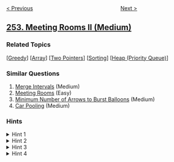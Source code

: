 <!--|This file generated by command(leetcode description); DO NOT EDIT.    |-->
<!--+----------------------------------------------------------------------+-->
<!--|@author    openset <openset.wang@gmail.com>                           |-->
<!--|@link      https://github.com/openset                                 |-->
<!--|@home      https://github.com/openset/leetcode                        |-->
<!--+----------------------------------------------------------------------+-->

[< Previous](../meeting-rooms "Meeting Rooms")
　　　　　　　　　　　　　　　　
[Next >](../factor-combinations "Factor Combinations")

## [253. Meeting Rooms II (Medium)](https://leetcode.com/problems/meeting-rooms-ii "会议室 II")



### Related Topics
  [[Greedy](../../tag/greedy/README.md)]
  [[Array](../../tag/array/README.md)]
  [[Two Pointers](../../tag/two-pointers/README.md)]
  [[Sorting](../../tag/sorting/README.md)]
  [[Heap (Priority Queue)](../../tag/heap-priority-queue/README.md)]

### Similar Questions
  1. [Merge Intervals](../merge-intervals) (Medium)
  1. [Meeting Rooms](../meeting-rooms) (Easy)
  1. [Minimum Number of Arrows to Burst Balloons](../minimum-number-of-arrows-to-burst-balloons) (Medium)
  1. [Car Pooling](../car-pooling) (Medium)

### Hints
<details>
<summary>Hint 1</summary>
Think about how we would approach this problem in a very simplistic way. We will allocate rooms to meetings that occur earlier in the day v/s the ones that occur later on, right?
</details>

<details>
<summary>Hint 2</summary>
If you've figured out that we have to <b>sort</b> the meetings by their start time, the next thing to think about is how do we do the allocation? <br>There are two scenarios possible here for any meeting. Either there is no meeting room available and a new one has to be allocated, or a meeting room has freed up and this meeting can take place there.
</details>

<details>
<summary>Hint 3</summary>
An important thing to note is that we don't really care <b>which</b> room gets freed up while allocating a room for the current meeting. As long as a room is free, our job is done. <br><br>We already know the rooms we have allocated till now and we also know when are they due to get free because of the end times of the meetings going on in those rooms. We can simply check the room which is due to get vacated the earliest amongst all the allocated rooms.
</details>

<details>
<summary>Hint 4</summary>
Following up on the previous hint, we can make use of a min-heap to store the end times of the meetings in various rooms. <br><br>So, every time we want to check if any room is free or not, simply check the topmost element of the min heap as that would be the room that would get free the earliest out of all the other rooms currently occupied.

<br><br>If the room we extracted from the top of the min heap isn't free, then no other room is. So, we can save time here and simply allocate a new room.
</details>
